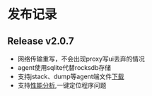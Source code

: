 # 发布记录

## Release v2.0.7

- 网络传输重写，不会出现proxy写ui丢弃的情况
- agent使用sqlite代替rocksdb存储
- 支持jstack、dump等agent端文件[下载](./downloadFile.md)
- 支持[性能分析](./profiler.md),一键定位程序问题
